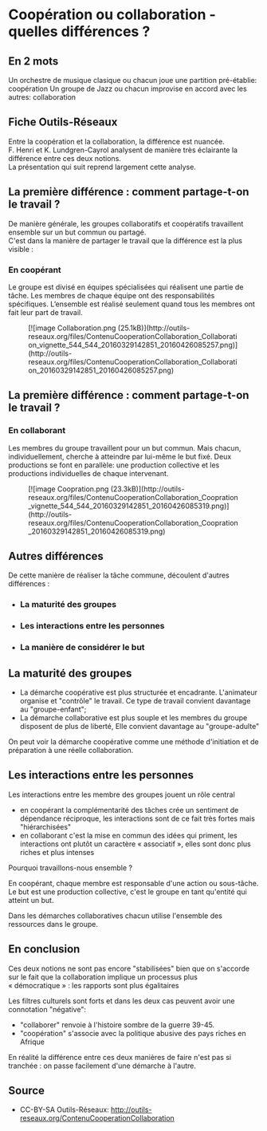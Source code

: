 # Coopération ou collaboration - quelles différences ?

## En 2 mots

Un orchestre de musique clasique ou chacun joue une partition pré-établie: coopération
Un groupe de Jazz ou chacun improvise en accord avec les autres: collaboration

## Fiche Outils-Réseaux

Entre la coopération et la collaboration, la différence est nuancée.  
F. Henri et K. Lundgren-Cayrol analysent de manière très éclairante la différence entre ces deux notions.  
La présentation qui suit reprend largement cette analyse.  

## La première différence : comment partage-t-on le travail ?

De manière générale, les groupes collaboratifs et coopératifs travaillent ensemble sur un but commun ou partagé.  
C'est dans la manière de partager le travail que la différence est la plus visible :  

### En coopérant

Le groupe est divisé en équipes spécialisées qui réalisent une partie de tâche. Les membres de chaque équipe ont des responsabilités  
spécifiques. L’ensemble est réalisé seulement quand tous les membres ont fait leur part de travail.  

<figure class="attached_file center">[![image Collaboration.png (25.1kB)](http://outils-reseaux.org/files/ContenuCooperationCollaboration_Collaboration_vignette_544_544_20160329142851_20160426085257.png)](http://outils-reseaux.org/files/ContenuCooperationCollaboration_Collaboration_20160329142851_20160426085257.png)</figure>

[](http://outils-reseaux.org/ContenuCooperationCollaboration/upload?file=Collaboration.png "Mise à jour")  

## La première différence : comment partage-t-on le travail ?

### En collaborant

Les membres du groupe travaillent pour un but commun. Mais chacun, individuellement, cherche à atteindre par lui-même le but fixé. Deux productions se font en parallèle: une production collective et les productions individuelles de chaque intervenant.  

<figure class="attached_file center">[![image Coopration.png (23.3kB)](http://outils-reseaux.org/files/ContenuCooperationCollaboration_Coopration_vignette_544_544_20160329142851_20160426085319.png)](http://outils-reseaux.org/files/ContenuCooperationCollaboration_Coopration_20160329142851_20160426085319.png)</figure>

[](http://outils-reseaux.org/ContenuCooperationCollaboration/upload?file=Coopration.png "Mise à jour")  

## Autres différences

De cette manière de réaliser la tâche commune, découlent d'autres différences :  

*   ### La maturité des groupes

*   ### Les interactions entre les personnes

*   ### La manière de considérer le but

## La maturité des groupes

*   La démarche coopérative est plus structurée et encadrante. L'animateur organise et "contrôle" le travail. Ce type de travail convient davantage au "groupe-enfant";
*   La démarche collaborative est plus souple et les membres du groupe disposent de plus de liberté, Elle convient davantage au "groupe-adulte"

On peut voir la démarche coopérative comme une méthode d'initiation et de préparation à une réelle collaboration.  

## Les interactions entre les personnes

Les interactions entre les membre des groupes jouent un rôle central  

*   en coopérant la complémentarité des tâches crée un sentiment de dépendance réciproque, les interactions sont de ce fait très fortes mais "hiérarchisées"
*   en collaborant c'est la mise en commun des idées qui priment, les interactions ont plutôt un caractère « associatif », elles sont donc plus riches et plus intenses

Pourquoi travaillons-nous ensemble ?  

En coopérant, chaque membre est responsable d'une action ou sous-tâche. Le but est une production collective, c'est le groupe en tant qu'entité qui atteint un but.  

Dans les démarches collaboratives chacun utilise l'ensemble des ressources dans le groupe.  

## En conclusion

Ces deux notions ne sont pas encore "stabilisées" bien que on s'accorde sur le fait que la collaboration implique un processus plus  
« démocratique » : les rapports sont plus égalitaires  

Les filtres culturels sont forts et dans les deux cas peuvent avoir une connotation "négative":  

*   "collaborer" renvoie à l'histoire sombre de la guerre 39-45\.
*   "coopération" s'associe avec la politique abusive des pays riches en Afrique

En réalité la différence entre ces deux manières de faire n'est pas si tranchée : on passe facilement d'une démarche à l'autre.

## Source

- CC-BY-SA Outils-Réseaux: http://outils-reseaux.org/ContenuCooperationCollaboration
